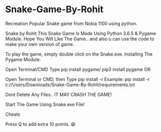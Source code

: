 # Snake-Game-By-Rohit
Recreation Popular Snake game from Nokia 1100 using python.

Snake by Rohit
This Snake Game Is Made Using Python 3.6.5 & Pygame Module. Hope You Will Like The Game.. and also u can use the code to make your own version of game.

To play the game, simply double click on the Snake.exe.
Installing The Pygame Module:

Open Terminal/CMD
Type pip install pygame/ pip3 install pygame
OR

Open Terminal or CMD, then Type pip install -r <path to the game>
Example: pip install -r c://Users/Downloads/Snake-Game-By-Rohit/requirements.txt

Dont Delete Any Files.. IT MAY CRASH THE GAME!

Start The Game Using Snake.exe File!

Cheats


Press Q to add extra 10 points. 😄

